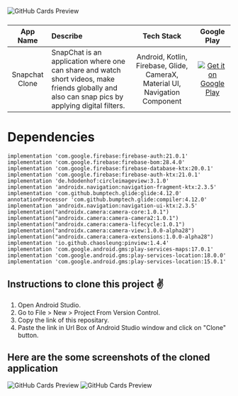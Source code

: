 ![GitHub Cards Preview](https://firebasestorage.googleapis.com/v0/b/snapchat-f2264.appspot.com/o/Title_and_3_Columns%5B1%5D.png?alt=media&token=c6dc3d48-d4b2-48ea-ba29-7e752619f95a)

###  
App Name                   | Describe                  | Tech Stack             | Google Play 
:------------------------: | :------------------------ | :------------------------: | :------------------------: 
Snapchat Clone | SnapChat is an application where one can share and watch short videos, make friends globally and also can snap pics by applying digital filters. | Android, Kotlin, Firebase, Glide, CameraX, Material UI, Navigation Component | [![Get it on Google Play](https://firebasestorage.googleapis.com/v0/b/snapchat-f2264.appspot.com/o/T9HnFlW.png?alt=media&token=b46055e4-3b02-424f-9e88-862543831a8b)](https://play.google.com/store/apps/details?id=com.angel.snapchat)

# Dependencies

    implementation 'com.google.firebase:firebase-auth:21.0.1'
    implementation 'com.google.firebase:firebase-bom:28.4.0'
    implementation 'com.google.firebase:firebase-database-ktx:20.0.1'
    implementation 'com.google.firebase:firebase-auth-ktx:21.0.1'
    implementation 'de.hdodenhof:circleimageview:3.1.0'
    implementation 'androidx.navigation:navigation-fragment-ktx:2.3.5'
    implementation 'com.github.bumptech.glide:glide:4.12.0'
    annotationProcessor 'com.github.bumptech.glide:compiler:4.12.0'
    implementation 'androidx.navigation:navigation-ui-ktx:2.3.5'
    implementation("androidx.camera:camera-core:1.0.1")
    implementation("androidx.camera:camera-camera2:1.0.1")
    implementation("androidx.camera:camera-lifecycle:1.0.1")
    implementation("androidx.camera:camera-view:1.0.0-alpha28")
    implementation("androidx.camera:camera-extensions:1.0.0-alpha28")
    implementation 'io.github.chaosleung:pinview:1.4.4'
    implementation 'com.google.android.gms:play-services-maps:17.0.1'
    implementation 'com.google.android.gms:play-services-location:18.0.0'
    implementation 'com.google.android.gms:play-services-location:15.0.1'

## Instructions to clone this project ✌
1. Open Android Studio.
2. Go to File > New > Project From Version Control.
3. Copy the link of this repositary.
4. Paste the link in Url Box of Android Studio window and click on "Clone" button.

## Here are the some screenshots of the cloned application

![GitHub Cards Preview](https://firebasestorage.googleapis.com/v0/b/snapchat-f2264.appspot.com/o/Untitled%20design%20(10).png?alt=media&token=7f964f75-90e9-4807-ba4c-92ee1edfea62)
![GitHub Cards Preview](https://firebasestorage.googleapis.com/v0/b/snapchat-f2264.appspot.com/o/Untitled%20design%20(11).png?alt=media&token=b2d77b36-3019-482e-a37e-e25f0d62a45b)
